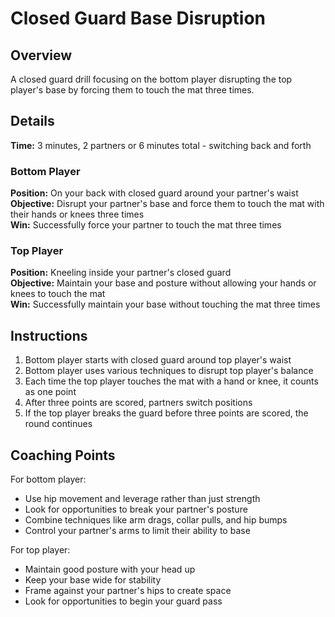 # Closed Guard Base Disruption

## Overview
A closed guard drill focusing on the bottom player disrupting the top player's base by forcing them to touch the mat three times.

## Details
**Time:** 3 minutes, 2 partners or 6 minutes total - switching back and forth

### Bottom Player
**Position:** On your back with closed guard around your partner's waist  
**Objective:** Disrupt your partner's base and force them to touch the mat with their hands or knees three times  
**Win:** Successfully force your partner to touch the mat three times

### Top Player
**Position:** Kneeling inside your partner's closed guard  
**Objective:** Maintain your base and posture without allowing your hands or knees to touch the mat  
**Win:** Successfully maintain your base without touching the mat three times

## Instructions
1. Bottom player starts with closed guard around top player's waist
2. Bottom player uses various techniques to disrupt top player's balance
3. Each time the top player touches the mat with a hand or knee, it counts as one point
4. After three points are scored, partners switch positions
5. If the top player breaks the guard before three points are scored, the round continues

## Coaching Points
For bottom player:
- Use hip movement and leverage rather than just strength
- Look for opportunities to break your partner's posture
- Combine techniques like arm drags, collar pulls, and hip bumps
- Control your partner's arms to limit their ability to base

For top player:
- Maintain good posture with your head up
- Keep your base wide for stability
- Frame against your partner's hips to create space
- Look for opportunities to begin your guard pass
